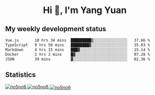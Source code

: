 <h1 align="center">Hi 👋, I'm Yang Yuan</h1>


## My weekly development status
<!--START_SECTION:waka-->

```txt
Vue.js       10 hrs 34 mins  █████████▒░░░░░░░░░░░░░░░   37.66 %
TypeScript   9 hrs 50 mins   ████████▓░░░░░░░░░░░░░░░░   35.03 %
Markdown     4 hrs 15 mins   ███▓░░░░░░░░░░░░░░░░░░░░░   15.14 %
Docker       2 hrs 2 mins    █▓░░░░░░░░░░░░░░░░░░░░░░░   07.28 %
JSON         39 mins         ▓░░░░░░░░░░░░░░░░░░░░░░░░   02.36 %
```

<!--END_SECTION:waka-->

## Statistics
<a href="https://github.com/anuraghazra/github-readme-stats">
  <img src="https://github-readme-stats.vercel.app/api/top-langs/?username=no5no6&theme=dracula" alt="no5no6">
</a>
<a href="https://github.com/anuraghazra/github-readme-stats">
  <img src="https://github-readme-stats.vercel.app/api?username=no5no6&show_icons=true&theme=dracula&line_height=40" alt="no5no6">
</a>
<a href="https://github.com/anuraghazra/github-readme-stats">
  <img align="center" src="https://github-readme-streak-stats.herokuapp.com/?user=no5no6&theme=dracula" alt="no5no6" />
</a>
